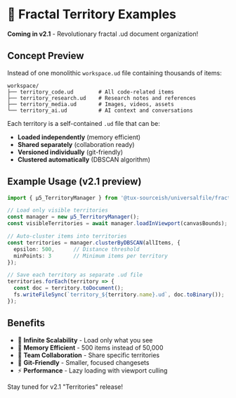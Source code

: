 # 🌌 Fractal Territory Examples

**Coming in v2.1** - Revolutionary fractal .ud document organization!

## Concept Preview

Instead of one monolithic `workspace.ud` file containing thousands of items:

```
workspace/
├── territory_code.ud        # All code-related items
├── territory_research.ud    # Research notes and references
├── territory_media.ud       # Images, videos, assets
└── territory_ai.ud          # AI context and conversations
```

Each territory is a self-contained `.ud` file that can be:
- **Loaded independently** (memory efficient)
- **Shared separately** (collaboration ready)
- **Versioned individually** (git-friendly)
- **Clustered automatically** (DBSCAN algorithm)

## Example Usage (v2.1 preview)

```typescript
import { μ5_TerritoryManager } from '@tux-sourceish/universalfile/fractal';

// Load only visible territories
const manager = new μ5_TerritoryManager();
const visibleTerritories = await manager.loadInViewport(canvasBounds);

// Auto-cluster items into territories
const territories = manager.clusterByDBSCAN(allItems, {
  epsilon: 500,      // Distance threshold
  minPoints: 3       // Minimum items per territory
});

// Save each territory as separate .ud file
territories.forEach(territory => {
  const doc = territory.toDocument();
  fs.writeFileSync(`territory_${territory.name}.ud`, doc.toBinary());
});
```

## Benefits

- 🚀 **Infinite Scalability** - Load only what you see
- 💾 **Memory Efficient** - 500 items instead of 50,000
- 🤝 **Team Collaboration** - Share specific territories
- 📝 **Git-Friendly** - Smaller, focused changesets
- ⚡ **Performance** - Lazy loading with viewport culling

Stay tuned for v2.1 "Territories" release!